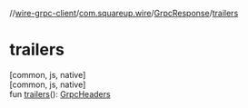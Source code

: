 //[wire-grpc-client](../../../index.md)/[com.squareup.wire](../index.md)/[GrpcResponse](index.md)/[trailers](trailers.md)

# trailers

[common, js, native]\
[common, js, native]\
fun [trailers](trailers.md)(): [GrpcHeaders](../-grpc-headers/index.md)
